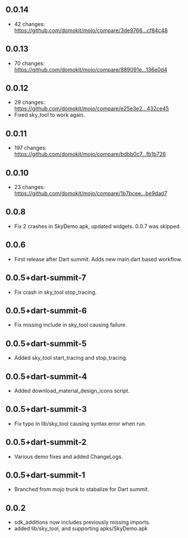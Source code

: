 ## 0.0.14

  - 42 changes: https://github.com/domokit/mojo/compare/3de9766...cf84c48

## 0.0.13

  - 70 changes: https://github.com/domokit/mojo/compare/889091e...136e0d4

## 0.0.12

  - 29 changes: https://github.com/domokit/mojo/compare/e25e3e2...432ce45
  - Fixed sky_tool to work again.

## 0.0.11

  - 197 changes: https://github.com/domokit/mojo/compare/bdbb0c7...fb1b726

## 0.0.10

  - 23 changes: https://github.com/domokit/mojo/compare/1b7bcee...be9dad7

## 0.0.8

  - Fix 2 crashes in SkyDemo.apk, updated widgets.  0.0.7 was skipped.

## 0.0.6

  - First release after Dart summit.  Adds new main.dart based workflow.

## 0.0.5+dart-summit-7

  - Fix crash in sky_tool stop_tracing.

## 0.0.5+dart-summit-6

  - Fix missing include in sky_tool causing failure.

## 0.0.5+dart-summit-5

  - Added sky_tool start_tracing and stop_tracing.

## 0.0.5+dart-summit-4

  - Added download_material_design_icons script.

## 0.0.5+dart-summit-3

  - Fix typo in lib/sky_tool causing syntax error when run.

## 0.0.5+dart-summit-2

  - Various demo fixes and added ChangeLogs.

## 0.0.5+dart-summit-1

  - Branched from mojo trunk to stabalize for Dart summit.

## 0.0.2

  - sdk_additions now includes previously missing imports.
  - added lib/sky_tool, and supporting apks/SkyDemo.apk
